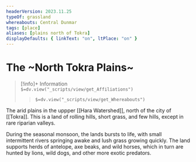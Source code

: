 ```yaml
---
headerVersion: 2023.11.25
typeOf: grassland
whereabouts: Central Dunmar
tags: [place]
aliases: [plains north of Tokra]
displayDefaults: { linkText: "on", ltPlace: "on" }
---
```

# The ~North Tokra Plains~
>[!info]+ Information  
> `$=dv.view("_scripts/view/get_Affiliations")`  
>> `$=dv.view("_scripts/view/get_Whereabouts")`

The arid plains in the uppper [[Hara Watershed]], north of the city of [[Tokra]]. This is a land of rolling hills, short grass, and few hills, except in rare riparian valleys. 

During the seasonal monsoon, the lands bursts to life, with small intermittent rivers springing awake and lush grass growing quickly. The land supports herds of antelope, axe beaks, and wild horses, which in turn are hunted by lions, wild dogs, and other more exotic predators. 